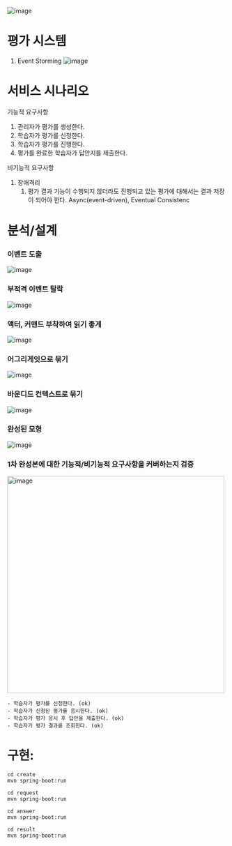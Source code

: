 ![image](https://github.com/user-attachments/assets/366ac797-d548-4090-9f19-6130a727ef2a)


# 평가 시스템

1. Event Storming
   ![image](https://github.com/user-attachments/assets/1ea42fd8-19a4-4a58-b510-45fdecc4a40d)


# 서비스 시나리오

기능적 요구사항
1. 관리자가 평가를 생성한다.
2. 학습자가 평가를 신청한다.
3. 학습자가 평가를 진행한다.
4. 평가를 완료한 학습자가 답안지를 제출한다.

비기능적 요구사항
1. 장애격리
    1. 평가 결과 기능이 수행되지 않더라도 진행되고 있는 평가에 대해서는 결과 저장이 되어야 한다. Async(event-driven), Eventual Consistenc


# 분석/설계

### 이벤트 도출
![image](https://github.com/user-attachments/assets/987c6eb4-5fba-4c0e-a689-83c241daaee5)


### 부적격 이벤트 탈락
![image](https://github.com/user-attachments/assets/e355726f-bcc1-4618-b156-cdaa88e95566)


### 액터, 커맨드 부착하여 읽기 좋게
![image](https://github.com/user-attachments/assets/4eb0678c-893f-4529-9f7c-3abbfd8a4dec)


### 어그리게잇으로 묶기
![image](https://github.com/user-attachments/assets/b8102fb9-37de-42d5-97ca-7c4070749851)


### 바운디드 컨텍스트로 묶기

![image](https://github.com/user-attachments/assets/dde563c1-c9cb-42b8-b0e0-a71a675b5e48)


### 완성된 모형

![image](https://github.com/user-attachments/assets/1ea42fd8-19a4-4a58-b510-45fdecc4a40d)


### 1차 완성본에 대한 기능적/비기능적 요구사항을 커버하는지 검증

<img width="498" alt="image" src="https://github.com/user-attachments/assets/3c3f4365-024e-4da2-833a-8162e0487dae">

    - 학습자가 평가를 신청한다. (ok)
    - 학습자가 신청된 평가를 응시한다. (ok)
    - 학습자가 평가 응시 후 답안을 제출한다. (ok)
    - 학습자가 평가 결과를 조회한다. (ok)


# 구현:

```
cd create
mvn spring-boot:run

cd request
mvn spring-boot:run 

cd answer
mvn spring-boot:run  

cd result
mvn spring-boot:run
```


